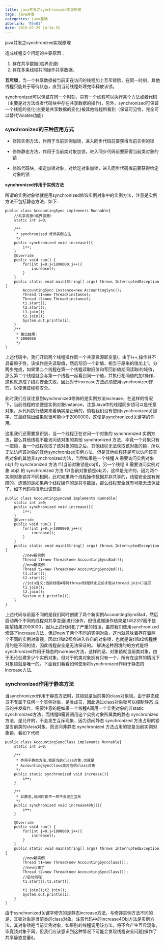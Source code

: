 ```yaml
---
title: java并发之synchronized实现原理
tags: java并发
categories: java基础
abbrlink: '95e81'
date: 2019-07-29 14:34:52
---
```

java并发之synchronized实现原理
<!--more-->
造成线程安全问题的主要原因：
1. 存在共享数据(临界资源)
2. 存在多条线程共同操作共享数据。

__互斥锁__，当一个共享数据被当前正在访问的线程加上互斥锁后，在同一时刻，其他线程只能处于等待状态，直到当前线程处理完毕释放该锁。

synchronized可以保证在同一个时刻，只有一个线程可以执行某个方法或者代码（主要是对方法或者代码块中存在共享数据的操作)，另外，synchronized可保证一个线程的变化(主要是共享数据的变化)被其他线程所看到（保证可见性，完全可以替代Volatile功能）

### synchronized的三种应用方式
* 修饰实例方法，作用于当前实例加锁，进入同步代码前要获得当前实例的锁

* 修饰静态方法，作用于当前类对象加锁，进入同步代码前要获得当前类对象的锁

* 修饰代码块，指定加锁对象，对给定对象加锁，进入同步代码库前要获得给定对象的锁

__synchronized作用于实例方法__

所谓的实例对象锁就是用synchronized修饰实例对象中的实例方法，注意是实例方法不包括静态方法，如下:
```
public class AccountingSync implements Runnable{
    //共享资源(临界资源)
    static int i=0;

    /**
     * synchronized 修饰实例方法
     */
    public synchronized void increase(){
        i++;
    }
    @Override
    public void run() {
        for(int j=0;j<1000000;j++){
            increase();
        }
    }
    public static void main(String[] args) throws InterruptedException {
        AccountingSync instance=new AccountingSync();
        Thread t1=new Thread(instance);
        Thread t2=new Thread(instance);
        t1.start();
        t2.start();
        t1.join();
        t2.join();
        System.out.println(i);
    }
    /**
     * 输出结果:
     * 2000000
     */
}
```
上述代码中，我们开启两个线程操作同一个共享资源即变量i，由于i++;操作并不具备原子性，该操作是先读取值，然后写回一个新值，相当于原来的值加上1，分两步完成，如果第二个线程在第一个线程读取旧值和写回新值期间读取i的域值，那么第二个线程就会与第一个线程一起看到同一个值，并执行相同值的加1操作，这也就造成了线程安全失败，因此对于increase方法必须使用synchronized修饰，以便保证线程安全。

此时我们应该注意到synchronized修饰的是实例方法increase，在这样的情况下，当前线程的锁便是实例对象instance，注意Java中的线程同步锁可以是任意对象。从代码执行结果来看确实是正确的，倘若我们没有使用synchronized关键字，其最终输出结果就很可能小于2000000，这便是synchronized关键字的作用。




这里我们还需要意识到，当一个线程正在访问一个对象的 synchronized 实例方法，那么其他线程不能访问该对象的其他 synchronized 方法，毕竟一个对象只有一把锁，当一个线程获取了该对象的锁之后，其他线程无法获取该对象的锁，所以无法访问该对象的其他synchronized实例方法，但是其他线程还是可以访问该实例对象的其他非synchronized方法，当然如果是一个线程 A 需要访问实例对象 obj1 的 synchronized 方法 f1(当前对象锁是obj1)，另一个线程 B 需要访问实例对象 obj2 的 synchronized 方法 f2(当前对象锁是obj2)，这样是允许的，因为两个实例对象锁并不同相同，此时如果两个线程操作数据并非共享的，线程安全是有保障的，遗憾的是如果两个线程操作的是共享数据，那么线程安全就有可能无法保证了，如下代码将演示出该现象
```
public class AccountingSyncBad implements Runnable{
    static int i=0;
    public synchronized void increase(){
        i++;
    }
    @Override
    public void run() {
        for(int j=0;j<1000000;j++){
            increase();
        }
    }
    public static void main(String[] args) throws InterruptedException {
        //new新实例
        Thread t1=new Thread(new AccountingSyncBad());
        //new新实例
        Thread t2=new Thread(new AccountingSyncBad());
        t1.start();
        t2.start();
        //join含义:当前线程A等待thread线程终止之后才能从thread.join()返回
        t1.join();
        t2.join();
        System.out.println(i);
    }
}
```
上述代码与前面不同的是我们同时创建了两个新实例AccountingSyncBad，然后启动两个不同的线程对共享变量i进行操作，但很遗憾操作结果是1452317而不是期望结果2000000，因为上述代码犯了严重的错误，虽然我们使用synchronized修饰了increase方法，但却new了两个不同的实例对象，这也就意味着存在着两个不同的实例对象锁，因此t1和t2都会进入各自的对象锁，也就是说t1和t2线程使用的是不同的锁，因此线程安全是无法保证的。
解决这种困境的的方式是将synchronized作用于静态的increase方法，这样的话，对象锁就当前类对象，由于无论创建多少个实例对象，但对于的类对象拥有只有一个，所有在这样的情况下对象锁就是唯一的。下面我们看看如何使用将synchronized作用于静态的increase方法.


### synchronized作用于静态方法

当synchronized作用于静态方法时，其锁就是当前类的class对象锁。由于静态成员不专属于任何一个实例对象，是类成员，因此通过class对象锁可以控制静态 成员的并发操作。需要注意的是如果一个线程A调用一个实例对象的非static synchronized方法，而线程B需要调用这个实例对象所属类的静态 synchronized方法，是允许的，不会发生互斥现象，因为访问静态 synchronized 方法占用的锁是当前类的class对象，而访问非静态 synchronized 方法占用的锁是当前实例对象锁，看如下代码
```
public class AccountingSyncClass implements Runnable{
    static int i=0;

    /**
     * 作用于静态方法,锁是当前class对象,也就是
     * AccountingSyncClass类对应的class对象
     */
    public static synchronized void increase(){
        i++;
    }

    /**
     * 非静态,访问时锁不一样不会发生互斥
     */
    public synchronized void increase4Obj(){
        i++;
    }

    @Override
    public void run() {
        for(int j=0;j<1000000;j++){
            increase();
        }
    }
    public static void main(String[] args) throws InterruptedException {
        //new新实例
        Thread t1=new Thread(new AccountingSyncClass());
        //new心事了
        Thread t2=new Thread(new AccountingSyncClass());
        //启动线程
        t1.start();t2.start();

        t1.join();t2.join();
        System.out.println(i);
    }
}
```
由于synchronized关键字修饰的是静态increase方法，与修饰实例方法不同的是，其锁对象是当前类的class对象。注意代码中的increase4Obj方法是实例方法，其对象锁是当前实例对象，如果别的线程调用该方法，将不会产生互斥现象，毕竟锁对象不同，但我们应该意识到这种情况下可能会发现线程安全问题(操作了共享静态变量i)。

